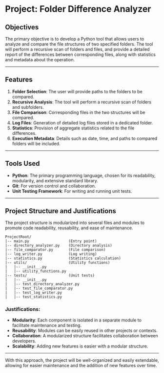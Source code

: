 # Project: Folder Difference Analyzer

## Objectives

The primary objective is to develop a Python tool that allows users to analyze and compare the file structures of two specified folders. The tool will perform a recursive scan of folders and files, and provide a detailed report of the differences between corresponding files, along with statistics and metadata about the operation.

---

## Features

1. **Folder Selection**: The user will provide paths to the folders to be compared.
2. **Recursive Analysis**: The tool will perform a recursive scan of folders and subfolders.
3. **File Comparison**: Corresponding files in the two structures will be compared.
4. **Log Files**: Generation of detailed log files stored in a dedicated folder.
5. **Statistics**: Provision of aggregate statistics related to the file differences.
6. **Execution Metadata**: Details such as date, time, and paths to compared folders will be included.

---

## Tools Used

- **Python**: The primary programming language, chosen for its readability, modularity, and extensive standard library.
- **Git**: For version control and collaboration.
- **Unit Testing Framework**: For writing and running unit tests.

---

## Project Structure and Justifications

The project structure is modularized into several files and modules to promote code readability, reusability, and ease of maintenance.

```plaintext
ProjectRoot/
|-- main.py                  (Entry point)
|-- directory_analyzer.py    (Directory analysis)
|-- file_comparator.py       (File comparison)
|-- log_writer.py            (Log writing)
|-- statistics.py            (Statistics calculation)
|-- utils/                   (Utility functions)
|   |-- __init__.py
|   |-- utility_functions.py
|-- tests/                   (Unit tests)
|   |-- __init__.py
|   |-- test_directory_analyzer.py
|   |-- test_file_comparator.py
|   |-- test_log_writer.py
|   |-- test_statistics.py
```

### Justifications:

- **Modularity**: Each component is isolated in a separate module to facilitate maintenance and testing.
- **Reusability**: Modules can be easily reused in other projects or contexts.
- **Collaboration**: A modularized structure facilitates collaboration between developers.
- **Scalability**: Adding new features is easier with a modular structure.

---

With this approach, the project will be well-organized and easily extendable, allowing for easier maintenance and the addition of new features over time.
